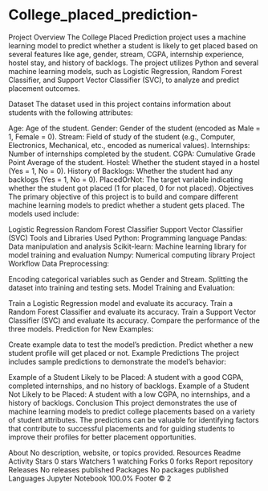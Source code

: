 # College_placed_prediction-
Project Overview
The College Placed Prediction project uses a machine learning model to predict whether a student is likely to get placed based on several features like age, gender, stream, CGPA, internship experience, hostel stay, and history of backlogs. The project utilizes Python and several machine learning models, such as Logistic Regression, Random Forest Classifier, and Support Vector Classifier (SVC), to analyze and predict placement outcomes.

Dataset
The dataset used in this project contains information about students with the following attributes:

Age: Age of the student.
Gender: Gender of the student (encoded as Male = 1, Female = 0).
Stream: Field of study of the student (e.g., Computer, Electronics, Mechanical, etc., encoded as numerical values).
Internships: Number of internships completed by the student.
CGPA: Cumulative Grade Point Average of the student.
Hostel: Whether the student stayed in a hostel (Yes = 1, No = 0).
History of Backlogs: Whether the student had any backlogs (Yes = 1, No = 0).
PlacedOrNot: The target variable indicating whether the student got placed (1 for placed, 0 for not placed).
Objectives
The primary objective of this project is to build and compare different machine learning models to predict whether a student gets placed. The models used include:

Logistic Regression
Random Forest Classifier
Support Vector Classifier (SVC)
Tools and Libraries Used
Python: Programming language
Pandas: Data manipulation and analysis
Scikit-learn: Machine learning library for model training and evaluation
Numpy: Numerical computing library
Project Workflow
Data Preprocessing:

Encoding categorical variables such as Gender and Stream.
Splitting the dataset into training and testing sets.
Model Training and Evaluation:

Train a Logistic Regression model and evaluate its accuracy.
Train a Random Forest Classifier and evaluate its accuracy.
Train a Support Vector Classifier (SVC) and evaluate its accuracy.
Compare the performance of the three models.
Prediction for New Examples:

Create example data to test the model’s prediction.
Predict whether a new student profile will get placed or not.
Example Predictions
The project includes sample predictions to demonstrate the model’s behavior:

Example of a Student Likely to be Placed: A student with a good CGPA, completed internships, and no history of backlogs.
Example of a Student Not Likely to be Placed: A student with a low CGPA, no internships, and a history of backlogs.
Conclusion
This project demonstrates the use of machine learning models to predict college placements based on a variety of student attributes. The predictions can be valuable for identifying factors that contribute to successful placements and for guiding students to improve their profiles for better placement opportunities.

About
No description, website, or topics provided.
Resources
 Readme
 Activity
Stars
 0 stars
Watchers
 1 watching
Forks
 0 forks
Report repository
Releases
No releases published
Packages
No packages published
Languages
Jupyter Notebook
100.0%
Footer
© 2
